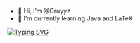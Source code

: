 - 👋 Hi, I’m @Gruyyz
- 🌱 I’m currently learning Java and LaTeX
<!---
Gruyyz/Gruyyz is a ✨ special ✨ repository because its `README.md` (this file) appears on your GitHub profile.
You can click the Preview link to take a look at your changes.
--->
[![Typing SVG](https://readme-typing-svg.demolab.com/?lines=Just+do+it)](https://git.io/typing-svg)
